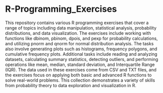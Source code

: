 # R-Programming_Exercises

This repository contains various R programming exercises that cover a range of topics including data manipulation, statistical analysis, probability distributions, and data visualization. The exercises include working with functions like dbinom, pbinom, dpois, and pexp for probability calculations, and utilizing pnorm and qnorm for normal distribution analysis. The tasks also involve generating plots such as histograms, frequency polygons, and cumulative frequency plots. Additional tasks include reading and analyzing datasets, calculating summary statistics, detecting outliers, and performing operations like mean, median, standard deviation, and Interquartile Range (IQR). The data used in these exercises come from CSV and TXT files, and the exercises focus on applying both basic and advanced R functions to solve real-world problems. This collection demonstrates a variety of skills from probability theory to data exploration and visualization in R.
